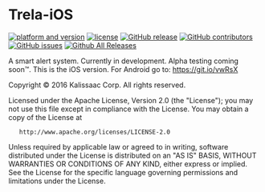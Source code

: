 # Trela-iOS
[![platform and version](https://img.shields.io/badge/ios-8.1%20and%20greater-lightgrey.svg)](https://github.com/Kalissaac/Trela-iOS)
[![license](https://img.shields.io/github/license/Kalissaac/Trela-iOS.svg?maxAge=2592000)](https://github.com/Kalissaac/Trela-iOS/blob/master/LICENSE.md)
[![GitHub release](https://img.shields.io/github/release/Kalissaac/Trela-iOS.svg?maxAge=2592000)](https://github.com/Kalissaac/Trela-iOS/releases)
[![GitHub contributors](https://img.shields.io/github/contributors/Kalissaac/Trela-iOS.svg)](https://github.com/Kalissaac/Trela-iOS/graphs/contributors)
[![GitHub issues](https://img.shields.io/github/issues/Kalissaac/Trela-iOS.svg?maxAge=2592000)](https://github.com/Kalissaac/Trela-iOS/issues)
[![Github All Releases](https://img.shields.io/github/downloads/Kalissaac/Trela-iOS/total.svg?maxAge=2592000)](https://github.com/Kalissaac/Trela-iOS/releases)

A smart alert system. Currently in development. Alpha testing coming soon™️. This is the iOS version. For Android go to: https://git.io/vwRsX


Copyright © 2016 Kalissaac Corp. All rights reserved.

   Licensed under the Apache License, Version 2.0 (the "License");
   you may not use this file except in compliance with the License.
   You may obtain a copy of the License at

       http://www.apache.org/licenses/LICENSE-2.0

   Unless required by applicable law or agreed to in writing, software
   distributed under the License is distributed on an "AS IS" BASIS,
   WITHOUT WARRANTIES OR CONDITIONS OF ANY KIND, either express or implied.
   See the License for the specific language governing permissions and
   limitations under the License.
